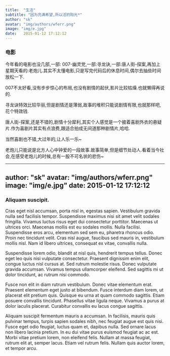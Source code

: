 ```yaml
---
title:  "生活"
subtitle: "因为充满希望,所以活的阳光*"
author: "sk"
avatar: "img/authors/wferr.png"
image: "img/e.jpg"
date:   2015-01-12 17:12:12
---
```


### 电影
   今年看的电影也没几部,一部: 007-幽灵党,一部:寻龙诀,一部:唐人街-探案,再加上星期天看的:老炮儿.其实不太懂电影,只是写完代码后的休息时间,偶尔去抽些时间放松一下.
   
   
   007不太好看,没有步步惊心的布局,也没有剧情的起伏,影片比较枯燥.也就懒得再说的.
   
   
   寻龙诀特效比较华丽,但是剧情还是薄弱,故事的堆积只能说剧情有限,也就那样吧,花个特效钱.
   
   唐人街-探案,还是不错的,剧情十分犀利,其实个人感觉是一个披着喜剧外衣的悬疑片.作为喜剧片其实有点浪费,跟适合拍成无间道那种剧情片,哈哈.
   
   当然喜剧也不错,大过年的,让人乐一乐~
   
   老炮儿只能说是北方人心中钟爱的一段故事.故事简单,但是细节处动人.看着当今社会,在感受老炮儿的时候,总有一股不可名状的悲伤~


---
author: "sk"
avatar: "img/authors/wferr.png"
image: "img/e.jpg"
date:   2015-01-12 17:12:12
---
### Aliquam suscipit.
Cras eget nisl accumsan, porta nisl in, egestas sapien. Vestibulum gravida nulla sed facilisis tempor. Suspendisse maximus nisi sit amet velit sodales fringilla. Vivamus luctus risus eget dui consectetur porttitor. Maecenas ut ultrices orci. Maecenas mollis est eu sodales mollis. Nulla facilisi. Suspendisse eros arcu, elementum sed sem eu, pharetra rhoncus odio. Proin nec tincidunt velit. Cras nisl augue, faucibus sed mauris in, vestibulum mollis nisl. Nam id libero ultrices, consequat ex vitae, convallis nulla.

Suspendisse lorem odio, blandit at nisl quis, hendrerit tempus tellus. Donec eget leo quis nisi vulputate consectetur. Praesent dignissim enim elit, congue luctus nisl cursus at. Sed rutrum molestie risus. Donec vulputate gravida accumsan. Vivamus tempus ullamcorper eleifend. Sed sagittis mi ut dolor tincidunt, ac rutrum nisi commodo.

Fusce non elit in diam rutrum vestibulum. Donec vitae elementum erat. Praesent elementum eget justo at bibendum. Fusce interdum diam lorem, ut placerat elit pretium quis. Quisque eu urna at quam commodo sagittis. Etiam posuere convallis tincidunt. Phasellus vitae ligula neque. Vivamus a purus at dolor iaculis placerat. Curabitur convallis eu lacus congue sagittis.

Aliquam suscipit fermentum mauris a accumsan. In facilisis, mauris quis pulvinar tempus, turpis sapien sodales nibh, nec feugiat augue est quis nisi. Fusce eget odio feugiat, luctus quam et, dapibus nulla. Sed ornare lacus non libero lacinia pretium. In eu dui vitae purus euismod feugiat ac ac est. Morbi vitae pretium lorem, non eleifend felis. Nullam at massa feugiat, rutrum elit at, semper lacus. Etiam vel rutrum felis. Nullam quis auctor lorem, et tempor arcu.
